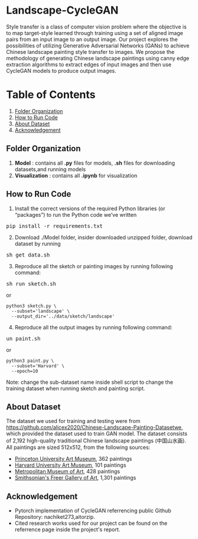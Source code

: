 # Landscape-CycleGAN
Style transfer is a class of computer vision problem where the objective is to map target-style learned through training using a set of aligned image pairs from an input image to an output image. Our project explores the possibilities of utilizing Generative Adversarial Networks (GANs) to achieve Chinese landscape painting style transfer to images. We propose the methodology of generating Chinese landscape paintings using canny edge extraction algorithms to extract edges of input images and then use CycleGAN models to produce output images.

# Table of Contents  
1. [Folder Organization](#folder)
2. [How to Run Code](#run)  
3. [About Dataset](#data) 
4. [Acknowledgement](#credit)

<a name="folder"/></a>
## Folder Organization
1. **Model** : contains all **.py** files for models, **.sh** files for downloading datasets,and running models
2. **Visualization** : contains all **.ipynb** for visualization

<a name="run"/></a>
## How to Run Code
1. Install the correct versions of the required Python libraries (or “packages”) to run the Python code we’ve written
<pre>
pip install -r requirements.txt
</pre>

2. Download ./Model folder, insider downloaded unzipped folder, download dataset by running
<pre>
sh get_data.sh
</pre>

3. Reproduce all the sketch or painting images by running following command:
<pre>
sh run_sketch.sh
</pre>
or 
```
python3 sketch.py \
  --subset='landscape' \
  --output_dir='../data/sketch/landscape'
```
4. Reproduce all the output images by running following command:
<pre>
un_paint.sh
</pre>
or 
```
python3 paint.py \
  --subset='Harvard' \
  --epoch=10
```

Note: change the sub-dataset name inside shell script to change the training dataset when running sketch and painting script.

<a name="data"/></a>
## About Dataset
The dataset we used for training and testing were from https://github.com/alicex2020/Chinese-Landscape-Painting-Datasetwe, which provided the dataset used to train GAN model. 
The dataset consists of 2,192 high-quality traditional Chinese landscape paintings (中国山水画). All paintings are sized 512x512, from the following sources:
* <a href=https://artmuseum.princeton.edu/search/collections>Princeton University Art Museum</a>, 362 paintings
* <a href=https://harvardartmuseums.org/collections/api>Harvard University Art Museum</a>, 101 paintings
* <a href=https://metmuseum.github.io/>Metropolitan Museum of Art</a>, 428 paintings
* <a href=http://edan.si.edu/openaccess/apidocs/>Smithsonian's Freer Gallery of Art</a>, 1,301 paintings

<a name="credit"/></a>
## Acknowledgement
* Pytorch implementation of CycleGAN referrencing public Github Repository: nachiket273,aitorzip. 
* Cited research works used for our project can be found on the referrence page inside the project's report.